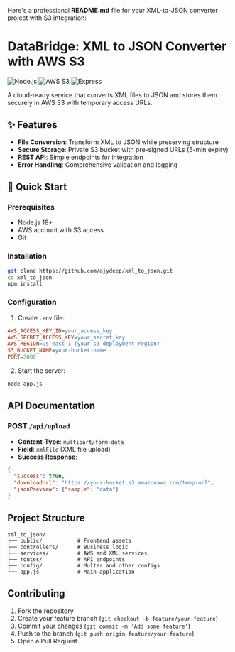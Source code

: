 Here's a professional **README.md** file for your XML-to-JSON converter project with S3 integration:


# DataBridge: XML to JSON Converter with AWS S3

![Node.js](https://img.shields.io/badge/Node.js-18.x-green)
![AWS S3](https://img.shields.io/badge/AWS-S3-orange)
![Express](https://img.shields.io/badge/Express-4.x-lightgrey)

A cloud-ready service that converts XML files to JSON and stores them securely in AWS S3 with temporary access URLs.

## ✨ Features

- **File Conversion**: Transform XML to JSON while preserving structure
- **Secure Storage**: Private S3 bucket with pre-signed URLs (5-min expiry)
- **REST API**: Simple endpoints for integration
- **Error Handling**: Comprehensive validation and logging

## 🚀 Quick Start

### Prerequisites
- Node.js 18+
- AWS account with S3 access
- Git

### Installation
```bash
git clone https://github.com/ajydeep/xml_to_json.git
cd xml_to_json
npm install
```

### Configuration
1. Create `.env` file:
```ini
AWS_ACCESS_KEY_ID=your_access_key
AWS_SECRET_ACCESS_KEY=your_secret_key
AWS_REGION=us-east-1 (your s3 deployment region)
S3_BUCKET_NAME=your-bucket-name
PORT=3000
```

2. Start the server:
```bash
node app.js
```

##  API Documentation

### POST `/api/upload`
- **Content-Type**: `multipart/form-data`
- **Field**: `xmlFile` (XML file upload)
- **Success Response**:
```json
{
  "success": true,
  "downloadUrl": "https://your-bucket.s3.amazonaws.com/temp-url",
  "jsonPreview": {"sample": "data"}
}
```

##  Project Structure
```
xml_to_json/
├── public/           # Frontend assets
├── controllers/      # Business logic
├── services/         # AWS and XML services
├── routes/           # API endpoints
├── config/           # Multer and other configs
└── app.js            # Main application
```



##  Contributing
1. Fork the repository
2. Create your feature branch (`git checkout -b feature/your-feature`)
3. Commit your changes (`git commit -m 'Add some feature'`)
4. Push to the branch (`git push origin feature/your-feature`)
5. Open a Pull Request

